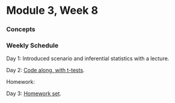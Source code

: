 # Module 3, Week 8

### Concepts


### Weekly Schedule

Day 1: Introduced scenario and inferential statistics with a lecture. 

Day 2: [Code along, with t-tests](seals-t-tests.Rmd).

Homework:

Day 3: [Homework set](seals-hw.Rmd).
